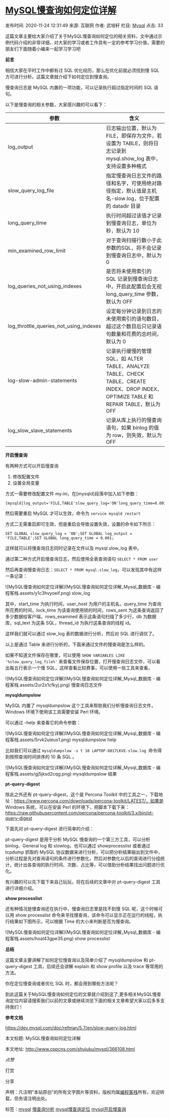 # [MySQL慢查询如何定位详解](http://www.cppcns.com/shujuku/mysql/366108.html)

发布时间: 2020-11-24 12:31:49 来源: 互联网 作者: 武培轩 栏目: [Mysql](http://www.cppcns.com/shujuku/mysql/) 点击: 33



这篇文章主要给大家介绍了关于MySQL慢查询如何定位的相关资料，文中通过示例代码介绍的非常详细，对大家的学习或者工作具有一定的参考学习价值，需要的朋友们下面随着小编来一起学习学习吧

**前言**

相信大家在平时工作中都有过 SQL 优化经历，那么在优化前就必须找到慢 SQL 方可进行分析。这篇文章就介绍下如何定位到慢查询。

慢查询日志是 MySQL 内置的一项功能，可以记录执行超过指定时间的 SQL 语句。

以下是慢查询的相关参数，大家感兴趣的可以看下：



| 参数                                   | 含义                                                         |
| -------------------------------------- | ------------------------------------------------------------ |
| log_output                             | 日志输出位置，默认为 FILE，即保存为文件，若设置为 TABLE，则将日志记录到 mysql.show_log 表中，支持设置多种格式 |
| slow_query_log_file                    | 指定慢查询日志文件的路径和名字，可使用绝对路径指定，默认值是主机名-slow.log，位于配置的 datadir 目录 |
| long_query_time                        | 执行时间超过该值才记录到慢查询日志，单位为秒，默认为 10      |
| min_examined_row_limit                 | 对于查询扫描行数小于此参数的SQL，将不会记录到慢查询日志中，默认为 0 |
| log_queries_not_using_indexes          | 是否将未使用索引的 SQL 记录到慢查询日志中，开启此配置后会无视 long_query_time 参数，默认为 OFF |
| log_throttle_queries_not_using_indexes | 设定每分钟记录到日志的未使用索引的语句数目，超过这个数目后只记录语句数量和花费的总时间，默认为 0 |
| log-slow-admin-statements              | 记录执行缓慢的管理 SQL，如 ALTER TABLE、ANALYZE TABLE、CHECK TABLE、CREATE INDEX、DROP INDEX、OPTIMIZE TABLE 和 REPAIR TABLE，默认为 OFF |
| log_slow_slave_statements              | 记录从库上执行的慢查询语句，如果 binlog 的值为 row，则失效，默认为 OFF |



**开启慢查询**

有两种方式可以开启慢查询

1. 修改配置文件
2. 设置全局变量

方式一需要修改配置文件 my.ini，在[mysqld]段落中加入如下参数：

```
[mysqld]log_output='FILE,TABLE'slow_query_log='ON'long_query_time=0.001
```

然后需要重启 MySQL 才可以生效，命令为 `service mysqld restart`

方式二无需重启即可生效，但是重启会导致设置失效，设置的命令如下所示：

```
SET GLOBAL slow_query_log = 'ON';SET GLOBAL log_output = 'FILE,TABLE';SET GLOBAL long_query_time = 0.001; 
```

这样就可以将慢查询日志同时记录在文件以及 mysql.slow_log 表中。

通过第二种方式开启慢查询日志，然后使用全表查询语句 `SELECT * FROM user`

然后再查询慢查询日志：`SELECT * FROM mysql.slow_log`，可以发现其中有这样一条记录：

![MySQL慢查询如何定位详解](MySQL慢查询如何定位详解_Mysql_数据库 - 编程客栈.assets/y1c3hvyoeif.png)
slow_log

其中，start_time 为执行时间，user_host 为用户的主机名，query_time 为查询所花费的时间，lock_time 为该查询使用锁的时间，rows_sent 为这条查询返回了多少数据给客户端，rows_examined 表示这条语句扫描了多少行，db 为数据库，sql_text 为这条 SQL，thread_id 为执行这条查询的线程 id。

这样我们就可以通过 slow_log 表的数据进行分析，然后对 SQL 进行调优了。

以上是通过 Table 来进行分析的，下面来通过文件的慢查询是怎么样的。

如果不知道文件保存在哪里，可以使用 `SHOW VARIABLES LIKE '%slow_query_log_file%'` 来查看文件保存位置，打开慢查询日志文件，可以看出每五行表示一个慢 SQL，这样查看比较费事，可以使用一些工具来查看。

![MySQL慢查询如何定位详解](MySQL慢查询如何定位详解_Mysql_数据库 - 编程客栈.assets/2ur2x1cfkyj.png)
慢查询日志文件

**mysqldumpslow**

MySQL 内置了 mysqldumpslow 这个工具来帮助我们分析慢查询日志文件，Windows 环境下使用该工具需要安装 Perl 环境。

可以通过 -help 来查看它的命令参数：

![MySQL慢查询如何定位详解](MySQL慢查询如何定位详解_Mysql_数据库 - 编程客栈.assets/5rvk2uieus1.png)
mysqldumpslow help

比如我们可以通过 `mysqldumpslow -s t 10 LAPTOP-8817LKVE-slow.log `命令得到按照查询时间排序的 10 条 SQL 。

![MySQL慢查询如何定位详解](MySQL慢查询如何定位详解_Mysql_数据库 - 编程客栈.assets/gj5jksd2cqg.png)
mysqldumpslow 结果

**pt-query-digest**

除此之外还有 pt-query-digest，这个是 Percona Toolkit 中的工具之一，下载地址：https://www.percona.com/downloads/percona-toolkit/LATEST/，如果是 Windows 系统，可以在安装 Perl 的环境下，把脚本下载下来：https://raw.githubusercontent.com/percona/percona-toolkit/3.x/bin/pt-query-digest

下面先对 pt-query-digest 进行简单的介绍：

pt-query-digest 是用于分析 MySQL 慢查询的一个第三方工具，可以分析 binlog、General log 和 slowlog，也可以通过 showprocesslist 或者通过 tcpdump 抓取的 MySQL 协议数据来进行分析，可以把分析结果输出到文件中，分析过程是先对查询语句的条件进行参数化，然后对参数化以后的查询进行分组统计，统计出各查询的执行时间、次数、占比等，可以借助分析结果找出问题进行优化。

有兴趣的可以先下载下来自己玩玩，将在后续的文章中对 pt-query-digest 工具进行详细介绍。

**show processlist**

还有种情况是慢查询还在执行中，慢查询日志里是找不到慢 SQL 呢，这个时候可以用 show processlist 命令来寻找慢查询，该命令可以显示正在运行的线程，执行结果如下图所示，可以根据 Time 的大小来判断是否为慢查询。

![MySQL慢查询如何定位详解](MySQL慢查询如何定位详解_Mysql_数据库 - 编程客栈.assets/hoal43gpe35.png)
show processlist

**总结**

这篇文章主要讲解了如何定位慢查询以及简单介绍了 mysqldumpslow 和 pt-query-digest 工具，后续还会讲解 explain 和 show profile 以及 trace 等常用的方法。

你在定位慢查询或者优化 SQL 时，都会用到哪些方法呢？

到此这篇关于MySQL慢查询如何定位的文章就介绍到这了,更多相关MySQL慢查询定位内容请搜索我们以前的文章或继续浏览下面的相关文章希望大家以后多多支持我们！

**参考文档**

https://dev.mysql.com/doc/refman/5.7/en/slow-query-log.html



本文标题: MySQL慢查询如何定位详解

本文地址: http://www.cppcns.com/shujuku/mysql/366108.html



*点赞*

 

打赏

 

分享

声明：凡注明"本站原创"的所有文字图片等资料，版权均属[编程客栈](http://www.cppcns.com/)所有，欢迎转载，但务请注明出处。

标签：[mysql](http://www.cppcns.com/tags-mysql.html) [慢查询分析](http://www.cppcns.com/tags-慢查询分析.html) [mysql慢查询定位](http://www.cppcns.com/tags-mysql慢查询定位.html) [mysql开启慢查询](http://www.cppcns.com/tags-mysql开启慢查询.html)